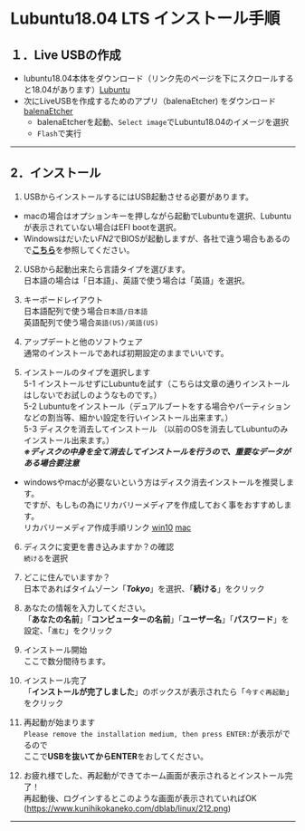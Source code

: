 # Lubuntu18.04 LTS インストール手順


## １．Live USBの作成 

- lubuntu18.04本体をダウンロード（リンク先のページを下にスクロールすると18.04があります）[Lubuntu](https://lubuntu.me/downloads/)  
- 次にLiveUSBを作成するためのアプリ（balenaEtcher) をダウンロード 
　 [balenaEtcher](https://www.balena.io/etcher/)
  - balenaEtcherを起動、`Select image`でLubuntu18.04のイメージを選択
  - `Flash`で実行
---

## 2．インストール
1.  USBからインストールするにはUSB起動させる必要があります。 
  -  macの場合はオプションキーを押しながら起動でLubuntuを選択、Lubuntuが表示されていない場合はEFI bootを選択。
  -  Windowsはだいたい*FN2*でBIOSが起動しますが、各社で違う場合もあるので[**こちら**](https://freesoft.tvbok.com/tips/peripherals/bios_boot_fn-key_list.html)を参照してください。
2. USBから起動出来たら言語タイプを選びます。  
日本語の場合は「日本語」、英語で使う場合は「英語」を選択。 

3. キーボードレイアウト  
日本語配列で使う場合`日本語/日本語`  
英語配列で使う場合`英語(US)/英語(US)` 

4. アップデートと他のソフトウェア  
通常のインストールであれば初期設定のままでいいです。  
5. インストールのタイプを選択します  
5-1 インストールせずにLubuntuを試す（こちらは文章の通りインストールはしないでお試しのようなものです。）   
5-2 Lubuntuをインストール（デュアルブートをする場合やパーティションなどの割当等、細かい設定を行いインストール出来ます。）  
5-3 ディスクを消去してインストール （以前のOSを消去してLubuntuのみインストール出来ます。）   
***※ディスクの中身を全て消去してインストールを行うので、重要なデータがある場合要注意*** 
- windowsやmacが必要ないという方はディスク消去インストールを推奨します。  
ですが、もしもの為にリカバリーメディアを作成しておく事をおすすめします。  
リカバリーメディア作成手順リンク [win10](　http://shuttle-japan.jp/wp-content/uploads/2018/05/manual_recovery_win10.pdf) [mac](https://support.apple.com/ja-jp/HT201372)

6. ディスクに変更を書き込みますか？の確認   
`続ける`を選択

7. どこに住んでいますか？  
日本であればタイムゾーン「***Tokyo***」を選択、「**続ける**」をクリック

8. あなたの情報を入力してください。  
「**あなたの名前**」「**コンピューターの名前**」「**ユーザー名**」「**パスワード**」を設定、「`進む`」をクリック

9. インストール開始  
ここで数分間待ちます。  

10. インストール完了  
「**インストールが完了しました**」のボックスが表示されたら「`今すぐ再起動`」をクリック

11. 再起動が始まります  
`Please remove the installation medium, then press ENTER:`が表示がでるので  
ここで**USBを抜いてからENTER**をおしてください。  

12. お疲れ様でした、再起動ができてホーム画面が表示されるとインストール完了！  
再起動後、ログインするとこのような画面が表示されていればOK  
(https://www.kunihikokaneko.com/dblab/linux/212.png)  
---